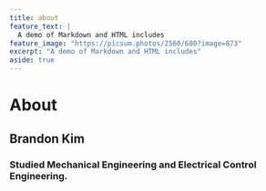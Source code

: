 ```yaml
---
title: about
feature_text: |
  A demo of Markdown and HTML includes
feature_image: "https://picsum.photos/2560/600?image=873"
excerpt: "A demo of Markdown and HTML includes"
aside: true
---
```


# About

## Brandon Kim

### Studied Mechanical Engineering and Electrical Control Engineering.

```
